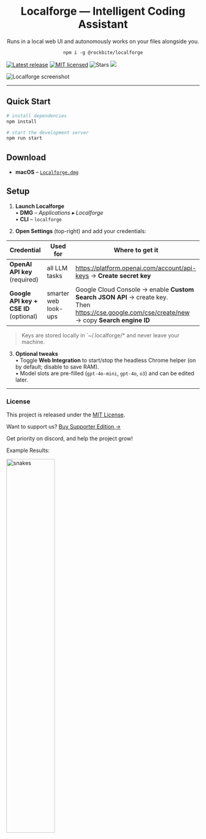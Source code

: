 <h1 align="center">Localforge — Intelligent Coding Assistant</h1>
<p align="center">Runs in a local web UI and autonomously works on your files alongside you.</p>

<p align="center"><code>npm i -g @rockbite/localforge</code></p>

[![Latest release](https://img.shields.io/github/v/release/rockbite/localforge)](https://github.com/rockbite/localforge/releases)
[![MIT licensed](https://img.shields.io/badge/license-MIT-blue.svg)](LICENSE)
![Stars](https://img.shields.io/github/stars/rockbite/localforge?style=social)
[![](https://dcbadge.limes.pink/api/server/KJrTd6cw8D?style=flat)](https://discord.gg/KJrTd6cw8D)

![Localforge screenshot](https://github.com/user-attachments/assets/94966e7c-0f9b-440a-b76d-f9e3cf53314b)

---

## Quick Start

```bash
# install dependencies
npm install

# start the development server
npm run start
```

## Download

* **macOS** – [`Localforge.dmg`](https://github.com/rockbite/localforge/releases/latest/download/Localforge.dmg)

## Setup

1. **Launch Localforge**  
   • **DMG** – *Applications ▸ Localforge*  
   • **CLI** – `localforge`

2. **Open Settings** (top-right) and add your credentials:

| Credential | Used for | Where to get it |
|------------|----------|-----------------|
| **OpenAI API key** (required) | all LLM tasks | <https://platform.openai.com/account/api-keys> → **Create secret key** |
| **Google API key + CSE ID** (optional) | smarter web look-ups | Google Cloud Console → enable **Custom Search JSON API** → create key.<br>Then <https://cse.google.com/cse/create/new> → copy **Search engine ID** |

> Keys are stored locally in `~/.localforge/* and never leave your machine.

3. **Optional tweaks**  
   • Toggle **Web Integration** to start/stop the headless Chrome helper (on by default; disable to save RAM).  
   • Model slots are pre-filled (`gpt-4o-mini`, `gpt-4o`, `o3`) and can be edited later.

---

### License

This project is released under the [MIT License](LICENSE).


Want to support us?
[Buy Supporter Edition →](https://azakhary.gumroad.com/l/htqavs)

Get priority on discord, and help the project grow!


Example Results:

<img src="https://github.com/user-attachments/assets/153dda0e-a41f-46ad-84bc-71d32b883b67" alt="snakes" width="50%">

